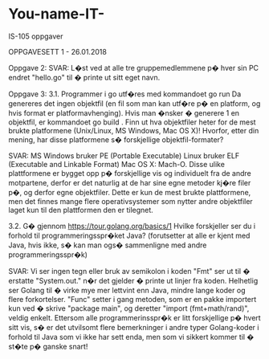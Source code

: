 # You-name-IT-
IS-105 oppgaver


OPPGAVESETT 1 - 26.01.2018


Oppgave 2:
SVAR: L�st ved at alle tre gruppemedlemmene p� hver sin PC endret "hello.go" til � printe ut sitt eget navn.

Oppgave 3:
3.1. Programmer i go utf�res med kommandoet go run Da genereres det ingen objektfil (en fil som man kan utf�re p� en platform,
og hvis format er platformavhenging). Hvis man �nsker � generere 1 en objektfil,
er kommandoet go build . Finn ut hva objektfiler heter for de mest brukte platformene (Unix/Linux, MS Windows, Mac OS X)!
Hvorfor, etter din mening, har disse platformene s� forskjellige objektfil-formater?


SVAR:
MS Windows bruker PE (Portable Executable)
Linux bruker ELF (Executable and Linkable Format)
Mac OS X: Mach-O.
Disse ulike plattformene er bygget opp p� forskjellige vis og individuelt fra de andre motpartene, derfor er det naturlig at de har sine egne metoder
kj�re filer p�, og derfor egne objektfiler. Dette er kun de mest brukte plattformene, men det finnes mange flere operativsystemer som nytter andre
objektfiler laget kun til den plattformen den er tilegnet.



3.2. G� gjennom https://tour.golang.org/basics/1 Hvilke forskjeller ser du i forhold til programmeringsspr�ket Java?
(forutsetter at alle er kjent med Java, hvis ikke, s� kan man ogs� sammenligne med andre programmeringsspr�k)


SVAR: Vi ser ingen tegn eller bruk av semikolon i koden
"Fmt" ser ut til � erstatte "System.out." n�r det gjelder � printe ut linjer fra koden.
Helhetlig ser Golang til � virke mye mer lettvint enn Java, mindre lange koder og flere forkortelser.
"Func" setter i gang metoden, som er en pakke importert kun ved � skrive "package main", og deretter "import (fmt+math/rand)", veldig enkelt.
Ettersom alle programmerinsspr�k er litt forskjellige p� hvert sitt vis, s� er det utvilsomt flere bemerkninger i andre typer Golang-koder i forhold til
Java som vi ikke har sett enda, men som vi sikkert kommer til � st�te p� ganske snart!
